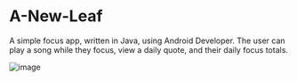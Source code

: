 # A-New-Leaf
A simple focus app, written in Java, using Android Developer.
The user can play a song while they focus, view a daily quote, and their daily focus totals. 

![image](https://github.com/user-attachments/assets/22a02fcf-6efb-4fad-bb19-25a44fa97c2d)
